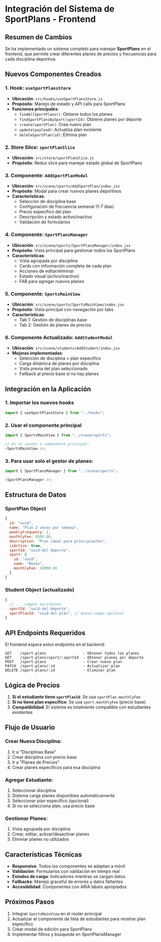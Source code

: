 # Integración del Sistema de SportPlans - Frontend

## Resumen de Cambios

Se ha implementado un sistema completo para manejar **SportPlans** en el frontend, que permite crear diferentes planes de precios y frecuencias para cada disciplina deportiva.

## Nuevos Componentes Creados

### 1. Hook: `useSportPlansStore`

- **Ubicación**: `src/hooks/useSportPlansStore.js`
- **Propósito**: Manejo de estado y API calls para SportPlans
- **Funciones principales**:
  - `findAllSportPlans()`: Obtiene todos los planes
  - `findSportPlansBySport(sportId)`: Obtiene planes por deporte
  - `create(sportPlan)`: Crea nuevo plan
  - `update(payload)`: Actualiza plan existente
  - `deleteSportPlan(id)`: Elimina plan

### 2. Store Slice: `sportPlanSlice`

- **Ubicación**: `src/store/sportPlanSlice.js`
- **Propósito**: Redux slice para manejar estado global de SportPlans

### 3. Componente: `AddSportPlanModal`

- **Ubicación**: `src/scene/sports/AddSportPlan/index.jsx`
- **Propósito**: Modal para crear nuevos planes deportivos
- **Características**:
  - Selección de disciplina base
  - Configuración de frecuencia semanal (1-7 días)
  - Precio específico del plan
  - Descripción y estado activo/inactivo
  - Validación de formularios

### 4. Componente: `SportPlansManager`

- **Ubicación**: `src/scene/sports/SportPlansManager/index.jsx`
- **Propósito**: Vista principal para gestionar todos los SportPlans
- **Características**:
  - Vista agrupada por disciplina
  - Cards con información completa de cada plan
  - Acciones de editar/eliminar
  - Estado visual (activo/inactivo)
  - FAB para agregar nuevos planes

### 5. Componente: `SportsMainView`

- **Ubicación**: `src/scene/sports/SportsMainView/index.jsx`
- **Propósito**: Vista principal con navegación por tabs
- **Características**:
  - Tab 1: Gestión de disciplinas base
  - Tab 2: Gestión de planes de precios

### 6. Componente Actualizado: `AddStudentModal`

- **Ubicación**: `src/scene/students/AddStudent/index.jsx`
- **Mejoras implementadas**:
  - Selección de disciplina + plan específico
  - Carga dinámica de planes por disciplina
  - Vista previa del plan seleccionado
  - Fallback al precio base si no hay planes

## Integración en la Aplicación

### 1. Importar los nuevos hooks

```javascript
import { useSportPlansStore } from "../hooks";
```

### 2. Usar el componente principal

```javascript
import { SportsMainView } from "../scene/sports";

// En tu router o componente principal:
<SportsMainView />;
```

### 3. Para usar solo el gestor de planes:

```javascript
import { SportPlansManager } from "../scene/sports";

<SportPlansManager />;
```

## Estructura de Datos

### SportPlan Object

```javascript
{
  id: "uuid",
  name: "Plan 2 veces por semana",
  weeklyFrequency: 2,
  monthlyFee: 8500.00,
  description: "Plan ideal para principiantes",
  isActive: true,
  sportId: "uuid-del-deporte",
  sport: {
    id: "uuid",
    name: "Boxeo",
    monthlyFee: 10000.00
  }
}
```

### Student Object (actualizado)

```javascript
{
  // ... campos existentes
  sportId: "uuid-del-deporte",
  sportPlanId: "uuid-del-plan", // Nuevo campo opcional
}
```

## API Endpoints Requeridos

El frontend espera estos endpoints en el backend:

```
GET    /sport-plans                 - Obtener todos los planes
GET    /sport-plans/sport/:sportId  - Obtener planes por deporte
POST   /sport-plans                 - Crear nuevo plan
PATCH  /sport-plans/:id             - Actualizar plan
DELETE /sport-plans/:id             - Eliminar plan
```

## Lógica de Precios

1. **Si el estudiante tiene `sportPlanId`**: Se usa `sportPlan.monthlyFee`
2. **Si no tiene plan específico**: Se usa `sport.monthlyFee` (precio base)
3. **Compatibilidad**: El sistema es totalmente compatible con estudiantes existentes

## Flujo de Usuario

### Crear Nueva Disciplina:

1. Ir a "Disciplinas Base"
2. Crear disciplina con precio base
3. Ir a "Planes de Precios"
4. Crear planes específicos para esa disciplina

### Agregar Estudiante:

1. Seleccionar disciplina
2. Sistema carga planes disponibles automáticamente
3. Seleccionar plan específico (opcional)
4. Si no se selecciona plan, usa precio base

### Gestionar Planes:

1. Vista agrupada por disciplina
2. Crear, editar, activar/desactivar planes
3. Eliminar planes no utilizados

## Características Técnicas

- **Responsive**: Todos los componentes se adaptan a móvil
- **Validación**: Formularios con validación en tiempo real
- **Estados de carga**: Indicadores mientras se cargan datos
- **Fallbacks**: Manejo graceful de errores y datos faltantes
- **Accesibilidad**: Componentes con ARIA labels apropiados

## Próximos Pasos

1. Integrar `SportsMainView` en el router principal
2. Actualizar el componente de lista de estudiantes para mostrar plan específico
3. Crear modal de edición para SportPlans
4. Implementar filtros y búsqueda en SportPlansManager
